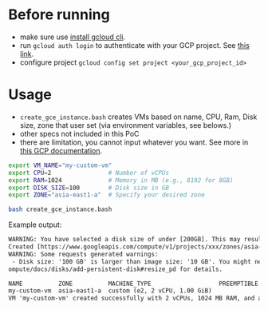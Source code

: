 # Before running

- make sure use [install gcloud cli](https://cloud.google.com/sdk/docs/install).
- run `gcloud auth login` to authenticate with your GCP project. See [this link](https://cloud.google.com/sdk/gcloud/reference/auth/login).
- configure project `gcloud config set project <your_gcp_project_id>`

# Usage

- `create_gce_instance.bash` creates VMs based on name, CPU, Ram, Disk size, zone that user set (via environment variables, see belows.)
- other specs not included in this PoC
- there are limitation, you cannot input whatever you want. See more in [this GCP documentation](https://cloud.google.com/compute/docs/instances/creating-instance-with-custom-machine-type).


```bash
export VM_NAME="my-custom-vm"
export CPU=2                # Number of vCPUs
export RAM=1024             # Memory in MB (e.g., 8192 for 8GB)
export DISK_SIZE=100        # Disk size in GB
export ZONE="asia-east1-a"  # Specify your desired zone

bash create_gce_instance.bash
```


Example output:
```txt
WARNING: You have selected a disk size of under [200GB]. This may result in poor I/O performance. For more information, see: https://developers.google.com/compute/docs/disks#performance.
Created [https://www.googleapis.com/compute/v1/projects/xxx/zones/asia-east1-a/instances/my-custom-vm].
WARNING: Some requests generated warnings:
 - Disk size: '100 GB' is larger than image size: '10 GB'. You might need to resize the root repartition manually if the operating system does not support automatic resizing. See https://cloud
ompute/docs/disks/add-persistent-disk#resize_pd for details.

NAME          ZONE          MACHINE_TYPE                   PREEMPTIBLE  INTERNAL_IP  EXTERNAL_IP    STATUS
my-custom-vm  asia-east1-a  custom (e2, 2 vCPU, 1.00 GiB)               x.x.x.x      x.x.x.x        RUNNING
VM 'my-custom-vm' created successfully with 2 vCPUs, 1024 MB RAM, and a boot disk of 100GB.
```
